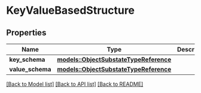 # KeyValueBasedStructure

## Properties

Name | Type | Description | Notes
------------ | ------------- | ------------- | -------------
**key_schema** | [**models::ObjectSubstateTypeReference**](ObjectSubstateTypeReference.md) |  | 
**value_schema** | [**models::ObjectSubstateTypeReference**](ObjectSubstateTypeReference.md) |  | 

[[Back to Model list]](../README.md#documentation-for-models) [[Back to API list]](../README.md#documentation-for-api-endpoints) [[Back to README]](../README.md)


